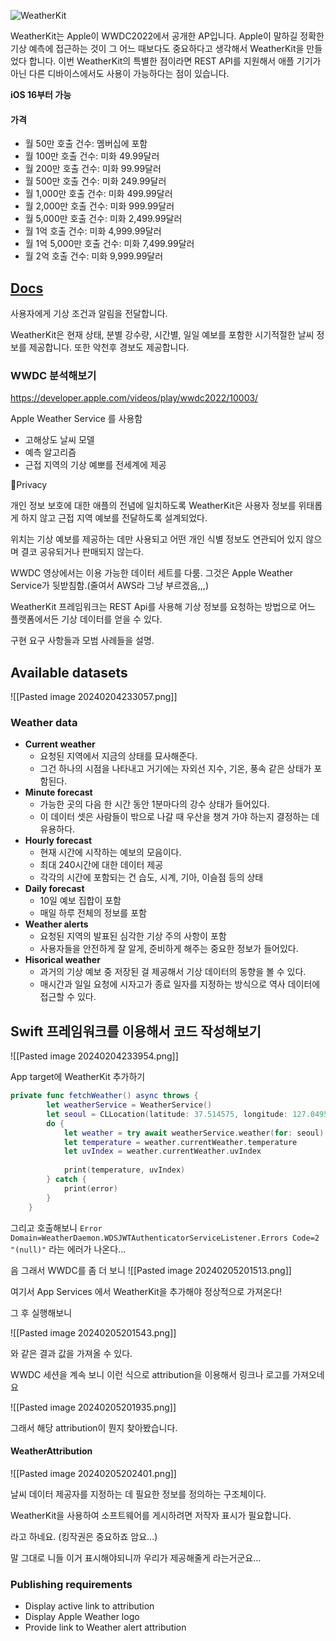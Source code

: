 ![WeatherKit](https://velog.velcdn.com/images/kimdaehee0824/post/869eb5d2-d4ec-4ea5-8bd5-0f0a672df36c/image.png)

WeatherKit는 Apple이 WWDC2022에서 공개한 AP입니다. Apple이 말하길 정확한 기상 예측에 접근하는 것이 그 어느 때보다도 중요하다고 생각해서 WeatherKit을 만들었다 합니다. 이번 WeatherKit의 특별한 점이라면 REST API를 지원해서 애플 기기가 아닌 다른 디바이스에서도 사용이 가능하다는 점이 있습니다.

**iOS 16부터 가능**
#### 가격
- 월 50만 호출 건수: 멤버십에 포함
- 월 100만 호출 건수: 미화 49.99달러
- 월 200만 호출 건수: 미화 99.99달러
- 월 500만 호출 건수: 미화 249.99달러
- 월 1,000만 호출 건수: 미화 499.99달러
- 월 2,000만 호출 건수: 미화 999.99달러
- 월 5,000만 호출 건수: 미화 2,499.99달러
- 월 1억 호출 건수: 미화 4,999.99달러
- 월 1억 5,000만 호출 건수: 미화 7,499.99달러
- 월 2억 호출 건수: 미화 9,999.99달러

## [Docs](https://developer.apple.com/documentation/weatherkit/)
사용자에게 기상 조건과 알림을 전달합니다.

WeatherKit은 현재 상태, 분별 강수량, 시간별, 일일 예보를 포함한 시기적절한 날씨 정보를 제공합니다. 또한 악천후 경보도 제공합니다.

### WWDC 분석해보기
https://developer.apple.com/videos/play/wwdc2022/10003/

Apple Weather Service 를 사용함

* 고해상도 날씨 모델
* 예측 알고리즘
* 근접 지역의 기상 예뽀를 전세계에 제공

Privacy

개인 정보 보호에 대한 애플의 전념에 일치하도록 WeatherKit은 사용자 정보를 위태롭게 하지 않고 근접 지역 예보를 전달하도록 설계되었다.

위치는 기상 예보를 제공하는 데만 사용되고 어떤 개인 식별 정보도 연관되어 있지 않으며 결코 공유되거나 판매되지 않는다.

WWDC 영상에서는 이용 가능한 데이터 세트를 다룸. 그것은 Apple Weather Service가 뒷받침함.(줄여서 AWS라 그냥 부르겠음,,,)

WeatherKit 프레임워크는 REST Api를 사용해 기상 정보를 요청하는 방법으로 어느 플랫폼에서든 기상 데이터를 얻을 수 있다.

구현 요구 사항들과 모범 사례들을 설명.

## Available datasets
![[Pasted image 20240204233057.png]]
### Weather data
* **Current weather**
	* 요청된 지역에서 지금의 상태를 묘사해준다.
	* 그건 하나의 시점을 나타내고 거기에는 자외선 지수, 기온, 풍속 같은 상태가 포함된다.
* **Minute forecast**
	* 가능한 곳의 다음 한 시간 동안 1분마다의 강수 상태가 들어있다.
	* 이 데이터 셋은 사람들이 밖으로 나갈 때 우산을 챙겨 가야 하는지 결정하는 데 유용하다.
* **Hourly forecast**
	* 현재 시간에 시작하는 예보의 모음이다.
	* 최대 240시간에 대한 데이터 제공
	* 각각의 시간에 포함되는 건 습도, 시계, 기아, 이슬점 등의 상태
* **Daily forecast**
	* 10일 예보 집합이 포함
	* 매일 하루 전체의 정보를 포함
* **Weather alerts**
	* 요청된 지역의 발표된 심각한 기상 주의 사항이 포함
	* 사용자들을 안전하게 잘 알게, 준비하게 해주는 중요한 정보가 들어있다.
* **Hisorical weather**
	* 과거의 기상 예보 중 저장된 걸 제공해서 기상 데이터의 동향을 볼 수 있다.
	* 매시간과 일일 요청에 시자고가 종료 일자를 지정하는 방식으로 역사 데이터에 접근할 수 있다.
## Swift 프레임워크를 이용해서 코드 작성해보기
![[Pasted image 20240204233954.png]]

App target에 WeatherKit 추가하기

```swift
private func fetchWeather() async throws {
        let weatherService = WeatherService()
        let seoul = CLLocation(latitude: 37.514575, longitude: 127.0495556)
        do {
            let weather = try await weatherService.weather(for: seoul)
            let temperature = weather.currentWeather.temperature
            let uvIndex = weather.currentWeather.uvIndex
            
            print(temperature, uvIndex)
        } catch {
            print(error)
        }
    }
```

그리고 호출해보니 
`Error Domain=WeatherDaemon.WDSJWTAuthenticatorServiceListener.Errors Code=2 "(null)"`
라는 에러가 나온다...

음 그래서 WWDC를 좀 더 보니
![[Pasted image 20240205201513.png]]

여기서 App Services 에서 WeatherKit을 추가해야 정상적으로 가져온다!

그 후 실행해보니

![[Pasted image 20240205201543.png]]

와 같은 결과 값을 가져올 수 있다.

WWDC 세션을 계속 보니 이런 식으로 attribution을 이용해서 링크나 로고를 가져오네요

![[Pasted image 20240205201935.png]]

그래서 해당 attribution이 뭔지 찾아봤습니다.

#### WeatherAttribution

![[Pasted image 20240205202401.png]]

날씨 데이터 제공자를 지정하는 데 필요한 정보를 정의하는 구조체이다.

WeatherKit을 사용하여 소프트웨어를 게시하려면 저작자 표시가 필요합니다.

라고 하네요. (킹작권은 중요하죠 암요...)

말 그대로 니들 이거 표시해야되니까 우리가 제공해줄게 라는거군요...

### Publishing requirements

* Display active link to attribution
* Display Apple Weather logo
* Provide link to Weather alert attribution

